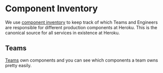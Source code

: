 # Component Inventory

We use [component inventory][1] to keep track of which Teams and Engineers are responsible for different production components at Heroku. This is the canonical source for all services in existence at Heroku.

## Teams

[Teams][2] own components and you can see which components a team owns pretty easily.

[1]: https://heroku.my.salesforce.com/a1I/l
[2]: https://heroku.my.salesforce.com/a1J/l
